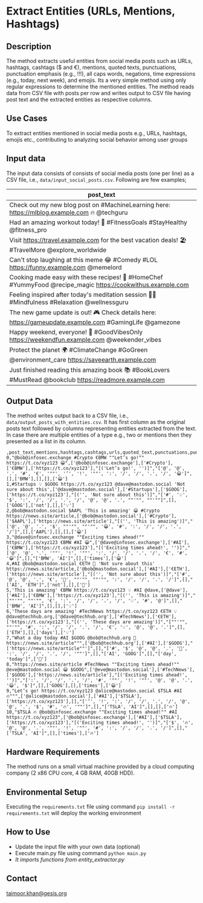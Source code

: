 # Extract Entities (URLs, Mentions, Hashtags)

## Description
The method extracts useful entities from social media posts such as URLs, hashtags, cashtags ($ and €), mentions, quoted texts, punctuations, punctuation emphasis (e.g., !!!), all caps words, negations, time expressions (e.g., today, next week), and emojis. Its a very simple method using only regular expressions to determine the mentioned entities. The method reads data from CSV file with posts per row and writes output to CSV file having post text and the extracted entities as respective columns.

## Use Cases
To extract entities mentioned in social media posts e.g., URLs, hashtags, emojis etc., contributing to analyzing social behavior among user groups

## Input data
The input data consists of consists of social media posts (one per line) as a CSV file, i.e., `data/input_social_posts.csv`. Following are few examples; 

|post_text|
|---------|
|Check out my new blog post on #MachineLearning here: https://mlblog.example.com 🔥 @techguru|
|Had an amazing workout today! 💪 #FitnessGoals #StayHealthy @fitness_pro|
|Visit https://travel.example.com for the best vacation deals! 🏖️ #TravelMore @explore_worldwide|
|Can't stop laughing at this meme 😂 #Comedy #LOL https://funny.example.com @memelord|
|Cooking made easy with these recipes! 🍳 #HomeChef #YummyFood @recipe_magic https://cookwithus.example.com|
|Feeling inspired after today's meditation session 🧘‍♂️ #Mindfulness #Relaxation @wellnessguru|
|The new game update is out! 🎮 Check details here: https://gameupdate.example.com #GamingLife @gamezone|
|Happy weekend, everyone! 🎉 #GoodVibesOnly https://weekendfun.example.com @weekender_vibes|
|Protect the planet 🌍 #ClimateChange #GoGreen @environment_care https://saveearth.example.com|
|Just finished reading this amazing book 📚 #BookLovers #MustRead @bookclub https://readmore.example.com|


## Output Data
The method writes output back to a CSV file, i.e., `data/output_posts_with_entities.csv`. It has first column as the original posts text followed by columns representing entities extracted from the text. In case there are multiple entities of a type e.g., two or mentions then they presented as a list in its column.

```
,post_text,mentions,hashtags,cashtags,urls,quoted_text,punctuations,punctuation_emphasis,all_caps,negations,time_expressions,emojis
0,"@bob@infosec.exchange #Crypto €BMW ""Let’s go!"" https://t.co/xyz123 😀",['@bob@infosec.exchange'],['#Crypto'],['€BMW'],['https://t.co/xyz123'],"[('Let’s go!', '')]","['@', '@', '.', '#', '€', '""', '’', '!', '""', ':', '/', '/', '.', '/', '😀']",[],['BMW'],[],[],['😀']
1,#Startups 💡 $GOOG https://t.co/xyz123 @dave@mastodon.social 'Not sure about this',['@dave@mastodon.social'],['#Startups'],['$GOOG'],['https://t.co/xyz123'],"[('', 'Not sure about this')]","['#', '💡', '$', ':', '/', '/', '.', '/', '@', '@', '.', ""'"", ""'""]",[],['GOOG'],['not'],[],['💡']
2,@bob@mastodon.social $AAPL 'This is amazing' 😀 #Crypto https://news.site/article,['@bob@mastodon.social'],['#Crypto'],['$AAPL'],['https://news.site/article'],"[('', 'This is amazing')]","['@', '@', '.', '$', ""'"", ""'"", '😀', '#', ':', '/', '/', '.', '/']",[],['AAPL'],[],[],['😀']
3,"@dave@infosec.exchange ""Exciting times ahead!"" https://t.co/xyz123 €BMW #AI 😀",['@dave@infosec.exchange'],['#AI'],['€BMW'],['https://t.co/xyz123'],"[('Exciting times ahead!', '')]","['@', '@', '.', '""', '!', '""', ':', '/', '/', '.', '/', '€', '#', '😀']",[],"['BMW', 'AI']",[],['times'],['😀']
4,#AI @bob@mastodon.social €ETH 🚀 'Not sure about this' https://news.site/article,['@bob@mastodon.social'],['#AI'],['€ETH'],['https://news.site/article'],"[('', 'Not sure about this')]","['#', '@', '@', '.', '€', '🚀', ""'"", ""'"", ':', '/', '/', '.', '/']",[],"['AI', 'ETH']",['not'],[],['🚀']
5,'This is amazing' €BMW https://t.co/xyz123 💡 #AI @dave,['@dave'],['#AI'],['€BMW'],['https://t.co/xyz123'],"[('', 'This is amazing')]","[""'"", ""'"", '€', ':', '/', '/', '.', '/', '💡', '#', '@']",[],"['BMW', 'AI']",[],[],['💡']
6,'These days are amazing' #TechNews https://t.co/xyz123 €ETH 💡 @dave@techhub.org,['@dave@techhub.org'],['#TechNews'],['€ETH'],['https://t.co/xyz123'],"[('', 'These days are amazing')]","[""'"", ""'"", '#', ':', '/', '/', '.', '/', '€', '💡', '@', '@', '.']",[],['ETH'],[],['days'],['💡']
7,"What a day today #AI $GOOG @bob@techhub.org 🚀 https://news.site/article""",['@bob@techhub.org'],['#AI'],['$GOOG'],"['https://news.site/article""']",[],"['#', '$', '@', '@', '.', '🚀', ':', '/', '/', '.', '/', '""']",[],"['AI', 'GOOG']",[],"['day', 'today']",['🚀']
8,"https://news.site/article #TechNews ""Exciting times ahead!"" @eve@mastodon.social 😀 $GOOG",['@eve@mastodon.social'],['#TechNews'],['$GOOG'],['https://news.site/article'],"[('Exciting times ahead!', '')]","[':', '/', '/', '.', '/', '#', '""', '!', '""', '@', '@', '.', '😀', '$']",[],['GOOG'],[],['times'],['😀']
9,"Let’s go! https://t.co/xyz123 @alice@mastodon.social $TSLA #AI 🔥""",['@alice@mastodon.social'],['#AI'],['$TSLA'],['https://t.co/xyz123'],[],"['’', '!', ':', '/', '/', '.', '/', '@', '@', '.', '$', '#', '🔥', '""']",[],"['TSLA', 'AI']",[],[],['🔥']
10,"$TSLA 🔥 @bob@infosec.exchange ""Exciting times ahead!"" #AI https://t.co/xyz123",['@bob@infosec.exchange'],['#AI'],['$TSLA'],['https://t.co/xyz123'],"[('Exciting times ahead!', '')]","['$', '🔥', '@', '@', '.', '""', '!', '""', '#', ':', '/', '/', '.', '/']",[],"['TSLA', 'AI']",[],['times'],['🔥']
```

## Hardware Requirements
The method runs on a small virtual machine provided by a cloud computing company (2 x86 CPU core, 4 GB RAM, 40GB HDD).  
  
## Environmental Setup
Executing the `requirements.txt` file using command `pip install -r requirements.txt` will deploy the working environment

## How to Use

- Update the input file with your own data (optional)
- Execute main.py file using command `python main.py`
- *It imports functions from entity_extractor.py*

## Contact
[taimoor.khan@gesis.org](mailto:taimoor.khan@gesis.org)


